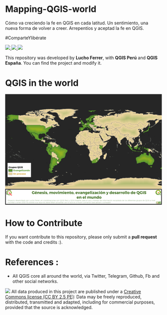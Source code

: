 # Mapping-QGIS-world
Cómo va creciendo la fe en QGIS en cada latitud. Un sentimiento, una nueva forma de volver a creer. Arrepentíos y aceptad la fe en QGIS.

#ComparteYlibérate


<p>
 <a href="https://github.com/qgispe">
  <img src="https://img.shields.io/badge/QGIS_Perú-%258f01.svg?&style=plastic&logo=qgis&logoColor=white" height="23">
  </a>
  <a href="https://github.com/qgises">
  <img src="https://img.shields.io/badge/QGIS_España-%258f01.svg?&style=plastic&logo=qgis&logoColor=orange" height="23">
  </a>
 <a href="https://github.com/qgispe">
  <img src="https://img.shields.io/badge/Autor-Lucho%20Ferrer-lightgrey?style=for-the-badge" height="23">
  </a>

<p>

This repository was developed by **Lucho Ferrer**, with **QGIS Perú** and **QGIS España**. You can find the project and modify it.

# QGIS in the world

![img](https://github.com/lefcgis/Mapping-QGIS-world/blob/main/WORLD_H_A4.png?raw=true)


# How to Contribute
If you want contribute to this repository, please only submit a **pull request** with the code and credits :).

# References : 

* All QGIS core all around the world, via Twitter, Telegram, Github, Fb and other social networks.

![](https://github.com/barja8/Friends/blob/master/QGIS/Img/icons/istat88x31.png?raw=true) All data produced in this project are published under a [Creative Commons license (CC BY 2.5 PE)]((https://creativecommons.org/share-your-work/)): Data may be freely reproduced, distributed, transmitted and adapted, including for commercial purposes, provided that the source is acknowledged.

